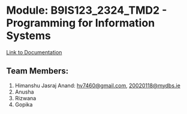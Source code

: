 # Module: B9IS123_2324_TMD2 - Programming for Information Systems
[Link to Documentation](https://docs.google.com/document/d/1BP2CsbGHD83c0s7JLD4JdVjrfBDxQUFI13GMh-crQ54/edit?usp=sharing)
## Team Members:
1. Himanshu Jasraj Anand: hv7460@gmail.com, 20020118@mydbs.ie
2. Anusha
3. Rizwana
4. Gopika
